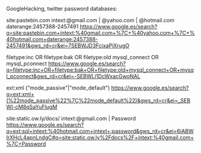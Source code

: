 GoogleHacking, twitter password databases:

site:pastebin.com intext:@gmail.com | @yahoo.com | @hotmail.com daterange:2457388-2457491
https://www.google.es/search?q=site:pastebin.com+intext:%40gmail.com+%7C+%40yahoo.com+%7C+%40hotmail.com+daterange:2457388-2457491&gws_rd=cr&ei=7SEBWJD3FcjxaPjXrugO

filetype:inc OR filetype:bak OR filetype:old mysql_connect OR mysql_pconnect
https://www.google.es/search?q=filetype:inc+OR+filetype:bak+OR+filetype:old+mysql_connect+OR+mysql_pconnect&gws_rd=cr&ei=-SEBWLj1DcWxacGwoNAL

ext:xml ("mode_passive"|"mode_default")
https://www.google.es/search?q=ext:xml+(%22mode_passive%22%7C%22mode_default%22)&gws_rd=cr&ei=_SEBWI-cM8qSaYuFlugM

site:static.ow.ly/docs/ intext:@gmail.com | Password
https://www.google.es/search?q=ext:sql+intext:%40hotmail.com+intext+:password&gws_rd=cr&ei=6iABWIrXHcL4apnLndgC#q=site:static.ow.ly%2Fdocs%2F+intext:%40gmail.com+%7C+Password
